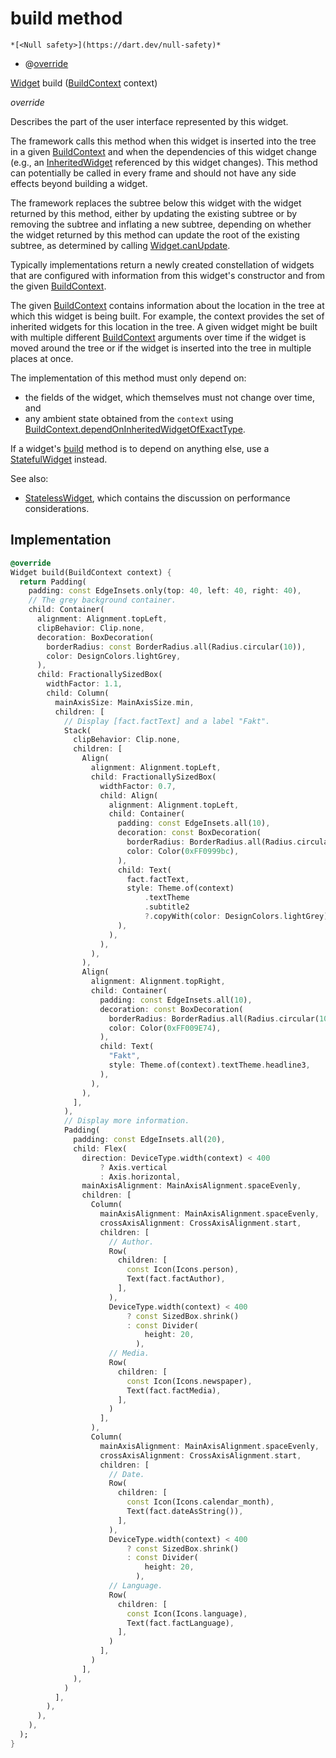 


# build method




    *[<Null safety>](https://dart.dev/null-safety)*



- @[override](https://api.flutter.dev/flutter/dart-core/override-constant.html)

[Widget](https://api.flutter.dev/flutter/widgets/Widget-class.html) build
([BuildContext](https://api.flutter.dev/flutter/widgets/BuildContext-class.html) context)

_override_



<p>Describes the part of the user interface represented by this widget.</p>
<p>The framework calls this method when this widget is inserted into the tree
in a given <a href="https://api.flutter.dev/flutter/widgets/BuildContext-class.html">BuildContext</a> and when the dependencies of this widget change
(e.g., an <a href="https://api.flutter.dev/flutter/widgets/InheritedWidget-class.html">InheritedWidget</a> referenced by this widget changes). This
method can potentially be called in every frame and should not have any side
effects beyond building a widget.</p>
<p>The framework replaces the subtree below this widget with the widget
returned by this method, either by updating the existing subtree or by
removing the subtree and inflating a new subtree, depending on whether the
widget returned by this method can update the root of the existing
subtree, as determined by calling <a href="https://api.flutter.dev/flutter/widgets/Widget/canUpdate.html">Widget.canUpdate</a>.</p>
<p>Typically implementations return a newly created constellation of widgets
that are configured with information from this widget's constructor and
from the given <a href="https://api.flutter.dev/flutter/widgets/BuildContext-class.html">BuildContext</a>.</p>
<p>The given <a href="https://api.flutter.dev/flutter/widgets/BuildContext-class.html">BuildContext</a> contains information about the location in the
tree at which this widget is being built. For example, the context
provides the set of inherited widgets for this location in the tree. A
given widget might be built with multiple different <a href="https://api.flutter.dev/flutter/widgets/BuildContext-class.html">BuildContext</a>
arguments over time if the widget is moved around the tree or if the
widget is inserted into the tree in multiple places at once.</p>
<p>The implementation of this method must only depend on:</p>
<ul>
<li>the fields of the widget, which themselves must not change over time,
and</li>
<li>any ambient state obtained from the <code>context</code> using
<a href="https://api.flutter.dev/flutter/widgets/BuildContext/dependOnInheritedWidgetOfExactType.html">BuildContext.dependOnInheritedWidgetOfExactType</a>.</li>
</ul>
<p>If a widget's <a href="../../widgets_display_fact_display_container/FactDisplayContainer/build.md">build</a> method is to depend on anything else, use a
<a href="https://api.flutter.dev/flutter/widgets/StatefulWidget-class.html">StatefulWidget</a> instead.</p>
<p>See also:</p>
<ul>
<li><a href="https://api.flutter.dev/flutter/widgets/StatelessWidget-class.html">StatelessWidget</a>, which contains the discussion on performance considerations.</li>
</ul>



## Implementation

```dart
@override
Widget build(BuildContext context) {
  return Padding(
    padding: const EdgeInsets.only(top: 40, left: 40, right: 40),
    // The grey background container.
    child: Container(
      alignment: Alignment.topLeft,
      clipBehavior: Clip.none,
      decoration: BoxDecoration(
        borderRadius: const BorderRadius.all(Radius.circular(10)),
        color: DesignColors.lightGrey,
      ),
      child: FractionallySizedBox(
        widthFactor: 1.1,
        child: Column(
          mainAxisSize: MainAxisSize.min,
          children: [
            // Display [fact.factText] and a label "Fakt".
            Stack(
              clipBehavior: Clip.none,
              children: [
                Align(
                  alignment: Alignment.topLeft,
                  child: FractionallySizedBox(
                    widthFactor: 0.7,
                    child: Align(
                      alignment: Alignment.topLeft,
                      child: Container(
                        padding: const EdgeInsets.all(10),
                        decoration: const BoxDecoration(
                          borderRadius: BorderRadius.all(Radius.circular(10)),
                          color: Color(0xFF0999bc),
                        ),
                        child: Text(
                          fact.factText,
                          style: Theme.of(context)
                              .textTheme
                              .subtitle2
                              ?.copyWith(color: DesignColors.lightGrey),
                        ),
                      ),
                    ),
                  ),
                ),
                Align(
                  alignment: Alignment.topRight,
                  child: Container(
                    padding: const EdgeInsets.all(10),
                    decoration: const BoxDecoration(
                      borderRadius: BorderRadius.all(Radius.circular(10)),
                      color: Color(0xFF009E74),
                    ),
                    child: Text(
                      "Fakt",
                      style: Theme.of(context).textTheme.headline3,
                    ),
                  ),
                ),
              ],
            ),
            // Display more information.
            Padding(
              padding: const EdgeInsets.all(20),
              child: Flex(
                direction: DeviceType.width(context) < 400
                    ? Axis.vertical
                    : Axis.horizontal,
                mainAxisAlignment: MainAxisAlignment.spaceEvenly,
                children: [
                  Column(
                    mainAxisAlignment: MainAxisAlignment.spaceEvenly,
                    crossAxisAlignment: CrossAxisAlignment.start,
                    children: [
                      // Author.
                      Row(
                        children: [
                          const Icon(Icons.person),
                          Text(fact.factAuthor),
                        ],
                      ),
                      DeviceType.width(context) < 400
                          ? const SizedBox.shrink()
                          : const Divider(
                              height: 20,
                            ),
                      // Media.
                      Row(
                        children: [
                          const Icon(Icons.newspaper),
                          Text(fact.factMedia),
                        ],
                      )
                    ],
                  ),
                  Column(
                    mainAxisAlignment: MainAxisAlignment.spaceEvenly,
                    crossAxisAlignment: CrossAxisAlignment.start,
                    children: [
                      // Date.
                      Row(
                        children: [
                          const Icon(Icons.calendar_month),
                          Text(fact.dateAsString()),
                        ],
                      ),
                      DeviceType.width(context) < 400
                          ? const SizedBox.shrink()
                          : const Divider(
                              height: 20,
                            ),
                      // Language.
                      Row(
                        children: [
                          const Icon(Icons.language),
                          Text(fact.factLanguage),
                        ],
                      )
                    ],
                  )
                ],
              ),
            )
          ],
        ),
      ),
    ),
  );
}
```







